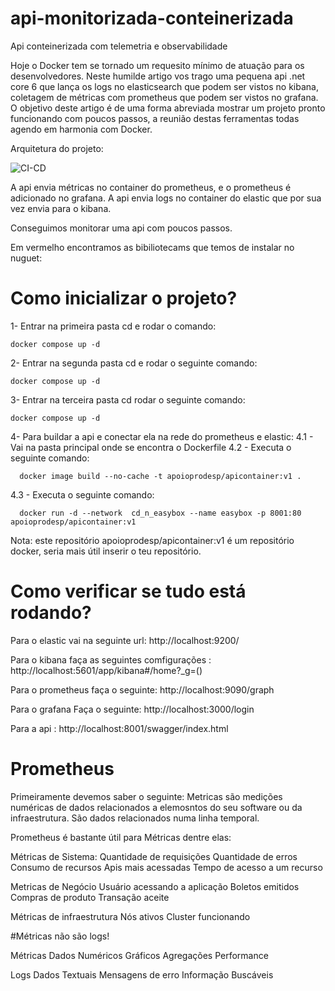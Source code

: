 # api-monitorizada-conteinerizada
Api conteinerizada com telemetria e observabilidade

Hoje o Docker tem se tornado um requesito mínimo de atuação para os desenvolvedores.
Neste humilde artigo vos trago uma pequena api .net core 6 que lança os logs no elasticsearch que podem ser vistos no kibana, coletagem de métricas com prometheus que podem ser vistos no grafana.
O objetivo deste artigo é de uma forma abreviada mostrar um projeto pronto funcionando com poucos passos, a reunião destas ferramentas todas agendo em harmonia com Docker.

Arquitetura do projeto:

![CI-CD](https://user-images.githubusercontent.com/111398584/212097940-7c1141fa-129e-4247-9d26-6bcaa4c850a9.png)

A api envia métricas no container do prometheus, e o prometheus é adicionado no grafana.
A api envia logs no container do elastic que por sua vez envia para o kibana.

Conseguimos monitorar uma api com poucos passos.

Em vermelho encontramos as bibiliotecams que temos de instalar no nuguet:


# Como inicializar o projeto?
1- Entrar na primeira pasta cd e rodar o comando:

    docker compose up -d
   
2- Entrar na segunda pasta cd e rodar o seguinte comando:
   
    docker compose up -d
   
3- Entrar na terceira pasta cd rodar o seguinte comando:

    docker compose up -d
   
4- Para buildar a api e conectar ela na rede do prometheus e elastic:
4.1 - Vai na pasta principal onde se encontra o Dockerfile
4.2 - Executa o seguinte comando:

      docker image build --no-cache -t apoioprodesp/apicontainer:v1 . 
      
4.3 - Executa o seguinte comando:

      docker run -d --network  cd_n_easybox --name easybox -p 8001:80 apoioprodesp/apicontainer:v1


Nota: este repositório apoioprodesp/apicontainer:v1 é um repositório docker, seria mais útil inserir o teu repositório.


# Como verificar se tudo está rodando?

Para o elastic vai na seguinte url: http://localhost:9200/

Para o kibana faça as seguintes comfigurações : http://localhost:5601/app/kibana#/home?_g=()

Para o prometheus faça o seguinte: http://localhost:9090/graph

Para o grafana Faça o seguinte: http://localhost:3000/login

Para a api : http://localhost:8001/swagger/index.html


# Prometheus 

Primeiramente devemos saber o seguinte:
Metricas são medições numéricas de dados relacionados a elemosntos do seu software ou da infraestrutura.
São dados relacionados numa linha temporal.

Prometheus é bastante útil para Métricas dentre elas:

Métricas de Sistema:
Quantidade de requisições
Quantidade de erros
Consumo de recursos
Apis mais acessadas
Tempo de acesso a um recurso

Metricas de Negócio
Usuário  acessando a aplicação
Boletos emitidos
Compras de produto
Transação aceite

Métricas de infraestrutura
Nós ativos
Cluster funcionando

#Métricas não são logs!


Métricas
Dados Numéricos
Gráficos
Agregações
Performance

Logs
Dados Textuais
Mensagens de erro
Informação
Buscáveis



